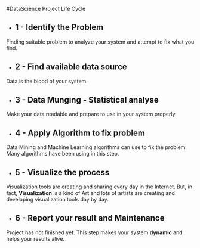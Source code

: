 #DataScience Project Life Cycle

 * ## 1 - Identify the Problem


Finding suitable problem to analyze your system and attempt to fix what you find. 


 * ## 2 - Find available data source

 

Data is the blood of your system.  

 * ## 3 - Data Munging - Statistical analyse


Make your data readable and prepare to use in your system properly. 


 * ## 4 - Apply Algorithm to fix problem

Data Mining and Machine Learning algorithms can use to fix the problem. Many algorithms have been using in this step.  


 * ## 5 - Visualize the process

Visualization tools are creating and sharing every day in the Internet. But, in fact, **Visualization** is  a kind of Art and lots of artists are creating and developing visualization tools day by day.


 * ## 6 - Report your result and Maintenance 

 Project has not finished yet. This step makes your system **dynamic** and helps your results alive.
